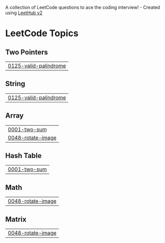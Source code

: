 A collection of LeetCode questions to ace the coding interview! - Created using [LeetHub v2](https://github.com/arunbhardwaj/LeetHub-2.0)
<!---LeetCode Topics Start-->
# LeetCode Topics
## Two Pointers
|  |
| ------- |
| [0125-valid-palindrome](https://github.com/vishal312821/leetcode/tree/master/0125-valid-palindrome) |
## String
|  |
| ------- |
| [0125-valid-palindrome](https://github.com/vishal312821/leetcode/tree/master/0125-valid-palindrome) |
## Array
|  |
| ------- |
| [0001-two-sum](https://github.com/vishal312821/leetcode/tree/master/0001-two-sum) |
| [0048-rotate-image](https://github.com/vishal312821/leetcode/tree/master/0048-rotate-image) |
## Hash Table
|  |
| ------- |
| [0001-two-sum](https://github.com/vishal312821/leetcode/tree/master/0001-two-sum) |
## Math
|  |
| ------- |
| [0048-rotate-image](https://github.com/vishal312821/leetcode/tree/master/0048-rotate-image) |
## Matrix
|  |
| ------- |
| [0048-rotate-image](https://github.com/vishal312821/leetcode/tree/master/0048-rotate-image) |
<!---LeetCode Topics End-->